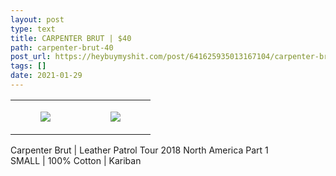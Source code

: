 ```yaml
---
layout: post
type: text
title: CARPENTER BRUT | $40
path: carpenter-brut-40
post_url: https://heybuymyshit.com/post/641625935013167104/carpenter-brut-40
tags: []
date: 2021-01-29
---
```




<table style="width:100%;"><tr><td style="vertical-align:top;">
      <figure class="tmblr-full" data-orig-height="2048" data-orig-width="1365" data-orig-src="https://concertshirts.netlify.app/shirts/0583/0583-01.jpg"><img src="https://64.media.tumblr.com/b1615f63ccb0817813a2d535224f232c/f8b9772bc68fa0a8-90/s540x810/b1bf9dde08d357c3ca4545a0234bbb732946db78.jpg" data-orig-height="2048" data-orig-width="1365" data-orig-src="https://concertshirts.netlify.app/shirts/0583/0583-01.jpg"/></figure></td>
    <td style="vertical-align:top;">
      <figure class="tmblr-full" data-orig-height="2048" data-orig-width="1365" data-orig-src="https://concertshirts.netlify.app/shirts/0583/0583-02.jpg"><img src="https://64.media.tumblr.com/1e68ba4d83d8001e25cd1f5124ff112f/f8b9772bc68fa0a8-e7/s540x810/9314674639cbeb6d7c509fa18be99b6d4f7291f4.jpg" data-orig-height="2048" data-orig-width="1365" data-orig-src="https://concertshirts.netlify.app/shirts/0583/0583-02.jpg"/></figure></td>
  </tr></table><p>
  Carpenter Brut | Leather Patrol Tour 2018 North America Part 1<br/>SMALL | 100% Cotton | Kariban
</p>
